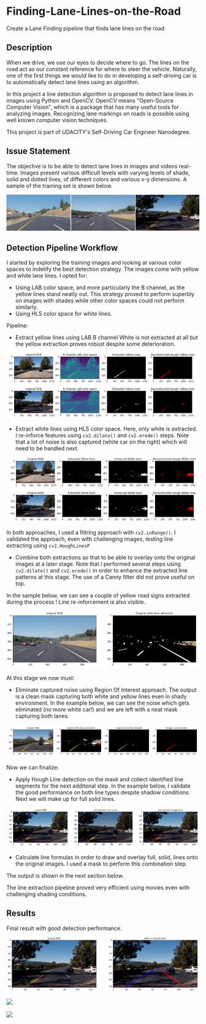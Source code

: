 # Finding-Lane-Lines-on-the-Road
Create a Lane Finding pipeline that finds lane lines on the road

## Description

When we drive, we use our eyes to decide where to go. The lines on the road act as our constant reference for where to steer the vehicle. Naturally, one of the first things we would like to do in developing a self-driving car is to automatically detect lane lines using an algorithm.

In this project a line detection algorithm is proposed to detect lane lines in images using Python and OpenCV. OpenCV means "Open-Source Computer Vision", which is a package that has many useful tools for analyzing images. Recognizing lane markings on roads is possible using well known computer vision techniques.

This project is part of UDACITY's Self-Driving Car Engineer Nanodegree.

## Issue Statement

The objective is to be able to detect lane lines in images and videos real-time. Images present various difficult levels with varying levels of shade, solid and dotted lines, of different colors and various x-y dimensions. A sample of the training set is shown below.

![](asset/sample.PNG)


## Detection Pipeline Workflow 

I started by exploring the training images and looking at various color spaces to indetify the best detection strategy. The images come with yellow and white lane lines. I opted for:
- Using LAB color space, and more particularly the B channel, as the yellow lines stand neatly out. This strategy proved to perform superbly on images with shades while other color spaces could not perform similarly.
- Using HLS color space for white lines.

Pipeline:
- Extract yellow lines using LAB B channel
White is not extracted at all but the yellow extraction proves robust despite some deterioration.

![](asset/yellow_line.PNG)

- Extract white lines using HLS color space.
Here, only white is extracted. I re-inforce features using `cv2.dilate()` and `cv2.erode()` steps. Note that a lot of noise is also captured (white car on the right) which will need to be handled next.

![](asset/white_line.PNG)

In both approaches, I used a filtring approach with `cv2.inRange()`. I validated the approach, even with challenging images, testing line extracting using `cv2.HoughLinesP`

- Combine both extractions so that to be able to overlay onto the original images at a later stage.
Note that I performed several steps using `cv2.dilate()` and `cv2.erode()` in order to enhance the extracted line patterns at this stage. The use of a Canny filter did not prove useful on top.

In the sample below, we can see a couple of yellow road signs extracted during the process ! Line re-inforcement is also visible. 

![](asset/combined.PNG)

At this stage we now must:
- Eliminate captured noise using Region Of Interest approach. The output is a clean mask capturing both white and yellow lines even in shady environment.
In the example below, we can see the noise which gets eliminated (no more white car!) and we are left with a neat mask capturing both lanes.

![](asset/clean.PNG)

Now we can finalize:
- Apply Hough Line detection on the mask and collect identified line segments for the next additonal step.
In the example below, I validate the good performance on both line types despite shadow conditions. Next we will make up for full solid lines.

![](asset/result.PNG)

- Calculate line formulas in order to draw and overlay full, solid, lines onto the original images. I used a mask to perform this combination step.

The output is shown in the next section below.

The line extraction pipeline proved very efficient using movies even with challenging shading conditions.


## Results

Final result with good detection performance.

![](asset/final.PNG)

![](asset/final_output.gif)

![](asset/output_2.gif)
